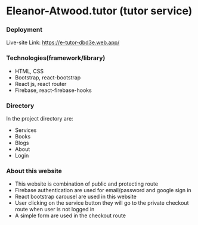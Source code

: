 # Eleanor-Atwood.tutor (tutor service)

### Deployment


Live-site Link: https://e-tutor-dbd3e.web.app/

### Technologies(framework/library)
* HTML, CSS
* Bootstrap, react-bootstrap
* React js, react router
* Firebase, react-firebase-hooks

### Directory
In the project directory are: 
* Services
* Books
* Blogs
* About
* Login

### About this website
* This website is combination of public and protecting route
* Firebase authentication are used for email/password and google sign in
* React bootstrap carousel are used in this website
* User clicking on the service button they will go to the private checkout route when user is not logged in
* A simple form are used in the checkout route




